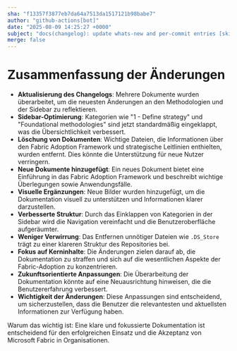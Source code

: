 ```yaml
---
sha: "f13357f3877eb7da64a7513da1517121b98babe7"
author: "github-actions[bot]"
date: "2025-08-09 14:25:27 +0000"
subject: "docs(changelog): update whats-new and per-commit entries [skip ci]"
merge: false
---
```


# Zusammenfassung der Änderungen

- **Aktualisierung des Changelogs**: Mehrere Dokumente wurden überarbeitet, um die neuesten Änderungen an den Methodologien und der Sidebar zu reflektieren.
- **Sidebar-Optimierung**: Kategorien wie "1 - Define strategy" und "Foundational methodologies" sind jetzt standardmäßig eingeklappt, was die Übersichtlichkeit verbessert.
- **Löschung von Dokumenten**: Wichtige Dateien, die Informationen über den Fabric Adoption Framework und strategische Leitlinien enthielten, wurden entfernt. Dies könnte die Unterstützung für neue Nutzer verringern.
- **Neue Dokumente hinzugefügt**: Ein neues Dokument bietet eine Einführung in das Fabric Adoption Framework und beschreibt wichtige Überlegungen sowie Anwendungsfälle.
- **Visuelle Ergänzungen**: Neue Bilder wurden hinzugefügt, um die Dokumentation visuell zu unterstützen und Informationen klarer darzustellen.
- **Verbesserte Struktur**: Durch das Einklappen von Kategorien in der Sidebar wird die Navigation vereinfacht und die Benutzeroberfläche aufgeräumter.
- **Weniger Verwirrung**: Das Entfernen unnötiger Dateien wie `.DS_Store` trägt zu einer klareren Struktur des Repositories bei.
- **Fokus auf Kerninhalte**: Die Änderungen zielen darauf ab, die Dokumentation zu straffen und sich auf die wesentlichen Aspekte der Fabric-Adoption zu konzentrieren.
- **Zukunftsorientierte Anpassungen**: Die Überarbeitung der Dokumentation könnte auf eine Neuausrichtung hinweisen, die die Benutzererfahrung verbessert.
- **Wichtigkeit der Änderungen**: Diese Anpassungen sind entscheidend, um sicherzustellen, dass die Benutzer die relevantesten und aktuellsten Informationen zur Verfügung haben.

Warum das wichtig ist: Eine klare und fokussierte Dokumentation ist entscheidend für den erfolgreichen Einsatz und die Akzeptanz von Microsoft Fabric in Organisationen.

